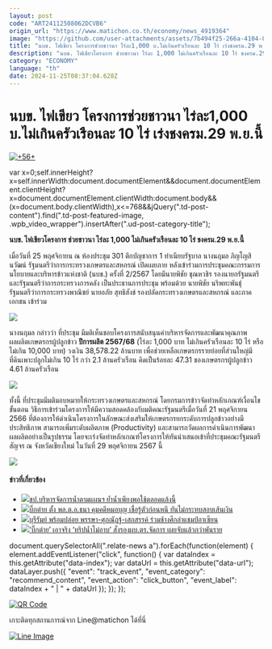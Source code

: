 ```yaml
---
layout: post
code: "ART24112508062DCVB6"
origin_url: "https://www.matichon.co.th/economy/news_4919364"
image: "https://github.com/user-attachments/assets/7b494f25-266a-4104-8ad5-04003d6a28e7"
title: "นบข. ไฟเขียว โครงการช่วยชาวนา ไร่ละ1,000 บ.ไม่เกินครัวเรือนละ 10 ไร่ เร่งชงครม.29 พ.ย.นี้"
description: "นบข. ไฟเขียวโครงการ ช่วยชาวนา ไร่ละ 1,000 ไม่เกินครัวเรือนละ 10 ไร่ ชงครม.29 พ.ย.นี้"
category: "ECONOMY"
language: "th"
date: 2024-11-25T08:37:04.628Z
---
```


# นบข. ไฟเขียว โครงการช่วยชาวนา ไร่ละ1,000 บ.ไม่เกินครัวเรือนละ 10 ไร่ เร่งชงครม.29 พ.ย.นี้

[![](https://www.matichon.co.th/wp-content/uploads/2024/11/56-5.jpg "+56+")](https://www.matichon.co.th/wp-content/uploads/2024/11/56-5.jpg)

var x=0;self.innerHeight?x=self.innerWidth:document.documentElement&&document.documentElement.clientHeight?x=document.documentElement.clientWidth:document.body&&(x=document.body.clientWidth),x<=768&&jQuery(".td-post-content").find(".td-post-featured-image, .wpb\_video\_wrapper").insertAfter(".ud-post-category-title");

**นบข. ไฟเขียวโครงการ ช่วยชาวนา ไร่ละ 1,000 ไม่เกินครัวเรือนละ 10 ไร่ ชงครม.29 พ.ย.นี้**

เมื่อวันที่ 25 พฤศจิกายน ณ ห้องประชุม 301 ตึกบัญชาการ 1 ทำเนียบรัฐบาล นางนฤมล ภิญโญสินวัฒน์ รัฐมนตรีว่าการกระทรวงเกษตรและสหกรณ์ เปิดเผยภาย หลังเข้าร่วมการประชุมคณะกรรมการนโยบายและบริหารข้าวแห่งชาติ (นบข.) ครั้งที่ 2/2567 โดยมีนายพิชัย ชุณหวชิร รองนายกรัฐมนตรีและรัฐมนตรีว่าการกระทรวงการคลัง เป็นประธานการประชุม พร้อมด้วย นายพิชัย นริพทะพันธุ์ รัฐมนตรีว่าการกระทรวงพาณิชย์ นายอภัย สุทธิสังข์ รองปลัดกระทรวงเกษตรและสหกรณ์ และภาคเอกชน เข้าร่วม

![](https://www.matichon.co.th/wp-content/uploads/2024/11/S__43573330_0.jpg)

นางนฤมล กล่าวว่า ที่ประชุม มีมติเห็นชอบโครงการสนับสนุนค่าบริหารจัดการและพัฒนาคุณภาพผลผลิตเกษตรกรผู้ปลูกข้าว **ปีการผลิต 2567/68** (ไร่ละ 1,000 บาท ไม่เกินครัวเรือนละ 10 ไร่ หรือไม่เกิน 10,000 บาท) วงเงิน 38,578.22 ล้านบาท เพื่อช่วยเหลือเกษตรกรรายย่อยที่ส่วนใหญ่มีที่ดินเพาะปลูกไม่เกิน 10 ไร่ กว่า 2.1 ล้านครัวเรือน คิดเป็นร้อยละ 47.31 ของเกษตรกรผู้ปลูกข้าว 4.61 ล้านครัวเรือน

![](https://www.matichon.co.th/wp-content/uploads/2024/11/S__43573333_0.jpg)

ทั้งนี้ ที่ประชุมมีมติมอบหมายให้กระทรวงเกษตรและสหกรณ์ โดยกรมการข้าวจัดทำหลักเกณฑ์เงื่อนไข ขั้นตอน วิธีการเข้าร่วมโครงการให้มีความสอดคล้องกับมติคณะรัฐมนตรีเมื่อวันที่ 21 พฤศจิกายน 2566 ที่ต้องการให้ดำเนินโครงการในลักษณะส่งเสริมให้เกษตรกรยกระดับการปลูกข้าวอย่างมีประสิทธิภาพ สามารถเพิ่มระดับผลิตภาพ (Productivity) และสามารถวัดผลการดำเนินการพัฒนาผลผลิตอย่างเป็นรูปธรรม โดยจะเร่งจัดทำหลักเกณฑ์โครงการให้ทันนำเสนอเข้าที่ประชุมคณะรัฐมนตรีสัญจร ณ จังหวัดเชียงใหม่ ในวันที่ 29 พฤศจิกายน 2567 นี้

![](https://www.matichon.co.th/wp-content/uploads/2024/11/S__43573332_0.jpg)

#### ข่าวที่เกี่ยวข้อง

*   [![](https://www.matichon.co.th/wp-content/uploads/2024/11/11-18.png)ชป.บริหารจัดการน้ำตามแผนฯ ย้ำน้ำเพียงพอใช้ตลอดแล้งนี้](https://www.matichon.co.th/publicize/news_4919481)
*   [![](https://www.matichon.co.th/wp-content/uploads/2024/11/c355.jpg)บิ๊กต่าย ตั้ง พล.ต.อ.ธนา คุมคดีหมอบุญ เชื่อรู้ตัวก่อนหนี ยันไม่กระทบสอบเส้นเงิน](https://www.matichon.co.th/local/crime/news_4919412)
*   [![](https://www.matichon.co.th/wp-content/uploads/2024/11/BUR-THA1.jpg)บุรีรัมย์ พร้อมปล่อย พรรษา-ศุภณัฏฐ์-เสกสรรค์ ร่วมช้างศึกล่าแชมป์อาเซียน](https://www.matichon.co.th/sport/footballlocal/news_4919331)
*   [![](https://www.matichon.co.th/wp-content/uploads/2024/11/728-323.jpg)‘บิ๊กต่าย’ เอาจริง ‘ทริปน้ำไม่อาบ’ สั่งรองผบ.ตร.จัดการ เผยจับแล้วกว่าพันราย](https://www.matichon.co.th/local/crime/news_4919451)

document.querySelectorAll(".relate-news a").forEach(function(element) { element.addEventListener("click", function() { var dataIndex = this.getAttribute("data-index"); var dataUrl = this.getAttribute("data-url"); dataLayer.push({ "event": "track\_event", "event\_category": "recommend\_content", "event\_action": "click\_button", "event\_label": dataIndex + " | " + dataUrl }); }); });

[![QR Code](https://www.matichon.co.th/wp-content/uploads/2023/07/wob1371z.jpg)](https://lin.ee/ht0nDxX)

เกาะติดทุกสถานการณ์จาก Line@matichon ได้ที่นี่

[![Line Image](https://www.matichon.co.th/wp-content/uploads/2023/07/th.png)](https://lin.ee/ht0nDxX)